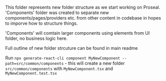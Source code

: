 This folder represents new folder structure as we start working on Proseal.
'Components' folder was created to separate new components/pages/providers etc. from other content in codebase in hopes to imporve how to structure things.

'Components' will comtain larger components using elements from UI folder, no business logic here.

Full outline of new folder strcuture can be found in main readme

Run `npx generate-react-cli component MyNewComponent --path=src/common/components` - this will create a new folder `src/common/components` with `MyNewComponent.tsx` and `MyNewComponent.test.tsx`
